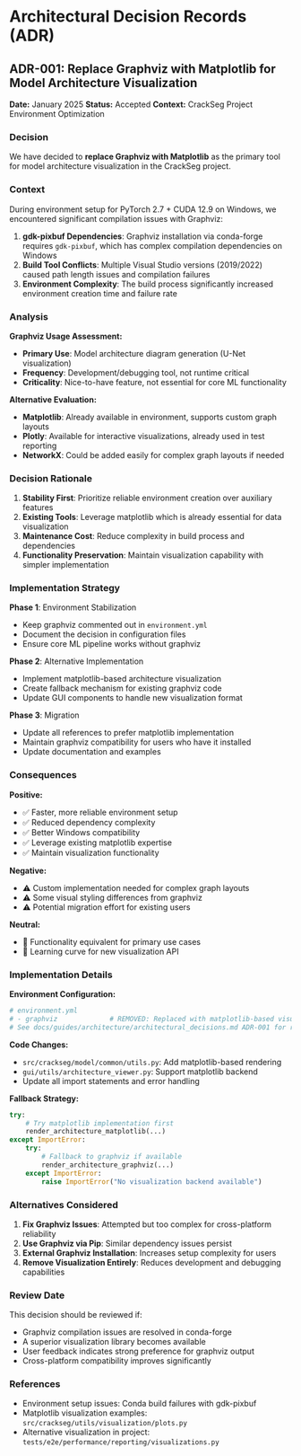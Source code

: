 # Architectural Decision Records (ADR)

## ADR-001: Replace Graphviz with Matplotlib for Model Architecture Visualization

**Date:** January 2025
**Status:** Accepted
**Context:** CrackSeg Project Environment Optimization

### Decision

We have decided to **replace Graphviz with Matplotlib** as the primary tool for model architecture
visualization in the CrackSeg project.

### Context

During environment setup for PyTorch 2.7 + CUDA 12.9 on Windows, we encountered significant
compilation issues with Graphviz:

1. **gdk-pixbuf Dependencies**: Graphviz installation via conda-forge requires `gdk-pixbuf`, which
  has complex compilation dependencies on Windows
2. **Build Tool Conflicts**: Multiple Visual Studio versions (2019/2022) caused path length issues
  and compilation failures
3. **Environment Complexity**: The build process significantly increased environment creation time
  and failure rate

### Analysis

**Graphviz Usage Assessment:**

- **Primary Use**: Model architecture diagram generation (U-Net visualization)
- **Frequency**: Development/debugging tool, not runtime critical
- **Criticality**: Nice-to-have feature, not essential for core ML functionality

**Alternative Evaluation:**

- **Matplotlib**: Already available in environment, supports custom graph layouts
- **Plotly**: Available for interactive visualizations, already used in test reporting
- **NetworkX**: Could be added easily for complex graph layouts if needed

### Decision Rationale

1. **Stability First**: Prioritize reliable environment creation over auxiliary features
2. **Existing Tools**: Leverage matplotlib which is already essential for data visualization
3. **Maintenance Cost**: Reduce complexity in build process and dependencies
4. **Functionality Preservation**: Maintain visualization capability with simpler implementation

### Implementation Strategy

**Phase 1**: Environment Stabilization

- Keep graphviz commented out in `environment.yml`
- Document the decision in configuration files
- Ensure core ML pipeline works without graphviz

**Phase 2**: Alternative Implementation

- Implement matplotlib-based architecture visualization
- Create fallback mechanism for existing graphviz code
- Update GUI components to handle new visualization format

**Phase 3**: Migration

- Update all references to prefer matplotlib implementation
- Maintain graphviz compatibility for users who have it installed
- Update documentation and examples

### Consequences

**Positive:**

- ✅ Faster, more reliable environment setup
- ✅ Reduced dependency complexity
- ✅ Better Windows compatibility
- ✅ Leverage existing matplotlib expertise
- ✅ Maintain visualization functionality

**Negative:**

- ⚠️ Custom implementation needed for complex graph layouts
- ⚠️ Some visual styling differences from graphviz
- ⚠️ Potential migration effort for existing users

**Neutral:**

- 🔄 Functionality equivalent for primary use cases
- 🔄 Learning curve for new visualization API

### Implementation Details

**Environment Configuration:**

```yaml
# environment.yml
# - graphviz             # REMOVED: Replaced with matplotlib-based visualization
# See docs/guides/architecture/architectural_decisions.md ADR-001 for rationale
```

**Code Changes:**

- `src/crackseg/model/common/utils.py`: Add matplotlib-based rendering
- `gui/utils/architecture_viewer.py`: Support matplotlib backend
- Update all import statements and error handling

**Fallback Strategy:**

```python
try:
    # Try matplotlib implementation first
    render_architecture_matplotlib(...)
except ImportError:
    try:
        # Fallback to graphviz if available
        render_architecture_graphviz(...)
    except ImportError:
        raise ImportError("No visualization backend available")
```

### Alternatives Considered

1. **Fix Graphviz Issues**: Attempted but too complex for cross-platform reliability
2. **Use Graphviz via Pip**: Similar dependency issues persist
3. **External Graphviz Installation**: Increases setup complexity for users
4. **Remove Visualization Entirely**: Reduces development and debugging capabilities

### Review Date

This decision should be reviewed if:

- Graphviz compilation issues are resolved in conda-forge
- A superior visualization library becomes available
- User feedback indicates strong preference for graphviz output
- Cross-platform compatibility improves significantly

### References

- Environment setup issues: Conda build failures with gdk-pixbuf
- Matplotlib visualization examples: `src/crackseg/utils/visualization/plots.py`
- Alternative visualization in project: `tests/e2e/performance/reporting/visualizations.py`

